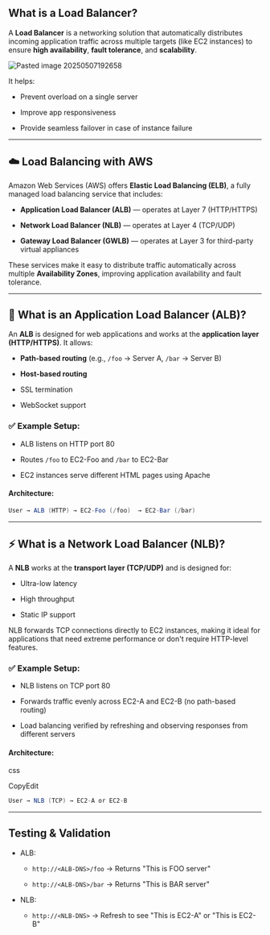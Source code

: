 

## What is a Load Balancer?

A **Load Balancer** is a networking solution that automatically distributes incoming application traffic across multiple targets (like EC2 instances) to ensure **high availability**, **fault tolerance**, and **scalability**.

![Pasted image 20250507192658](https://github.com/user-attachments/assets/39f1aebb-0c5c-421f-9c14-f5ab22d05a35)

It helps:

- Prevent overload on a single server
    
- Improve app responsiveness
    
- Provide seamless failover in case of instance failure

---

## ☁️ Load Balancing with AWS

Amazon Web Services (AWS) offers **Elastic Load Balancing (ELB)**, a fully managed load balancing service that includes:

- **Application Load Balancer (ALB)** — operates at Layer 7 (HTTP/HTTPS)
    
- **Network Load Balancer (NLB)** — operates at Layer 4 (TCP/UDP)
    
- **Gateway Load Balancer (GWLB)** — operates at Layer 3 for third-party virtual appliances


These services make it easy to distribute traffic automatically across multiple **Availability Zones**, improving application availability and fault tolerance.

---

## 🔀 What is an Application Load Balancer (ALB)?

An **ALB** is designed for web applications and works at the **application layer (HTTP/HTTPS)**. It allows:

- **Path-based routing** (e.g., `/foo` → Server A, `/bar` → Server B)
    
- **Host-based routing**
    
- SSL termination
    
- WebSocket support

### ✅ Example Setup:

- ALB listens on HTTP port 80
    
- Routes `/foo` to EC2-Foo and `/bar` to EC2-Bar
    
- EC2 instances serve different HTML pages using Apache
    

#### Architecture:

```cs
User → ALB (HTTP) → EC2-Foo (/foo)  → EC2-Bar (/bar)
```

---

## ⚡ What is a Network Load Balancer (NLB)?

A **NLB** works at the **transport layer (TCP/UDP)** and is designed for:

- Ultra-low latency
    
- High throughput
    
- Static IP support

NLB forwards TCP connections directly to EC2 instances, making it ideal for applications that need extreme performance or don't require HTTP-level features.

### ✅ Example Setup:

- NLB listens on TCP port 80
    
- Forwards traffic evenly across EC2-A and EC2-B (no path-based routing)
    
- Load balancing verified by refreshing and observing responses from different servers
    

#### Architecture:

css

CopyEdit

```cs
User → NLB (TCP) → EC2-A or EC2-B
```

---

## Testing & Validation

- ALB:
    
    - `http://<ALB-DNS>/foo` → Returns "This is FOO server"
        
    - `http://<ALB-DNS>/bar` → Returns "This is BAR server"
        
- NLB:
    
    - `http://<NLB-DNS>` → Refresh to see "This is EC2-A" or "This is EC2-B"
